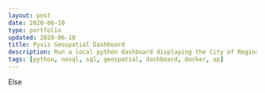 ```yaml
---
layout: post
date: 2020-06-10
type: portfolio
updated: 2020-06-10
title: Pyviz Geospatial Dashboard
description: Run a local python dashboard displaying the City of Regina's Open GIS data
tags: [python, nosql, sql, geospatial, dashboard, docker, ap]
---
```

Else